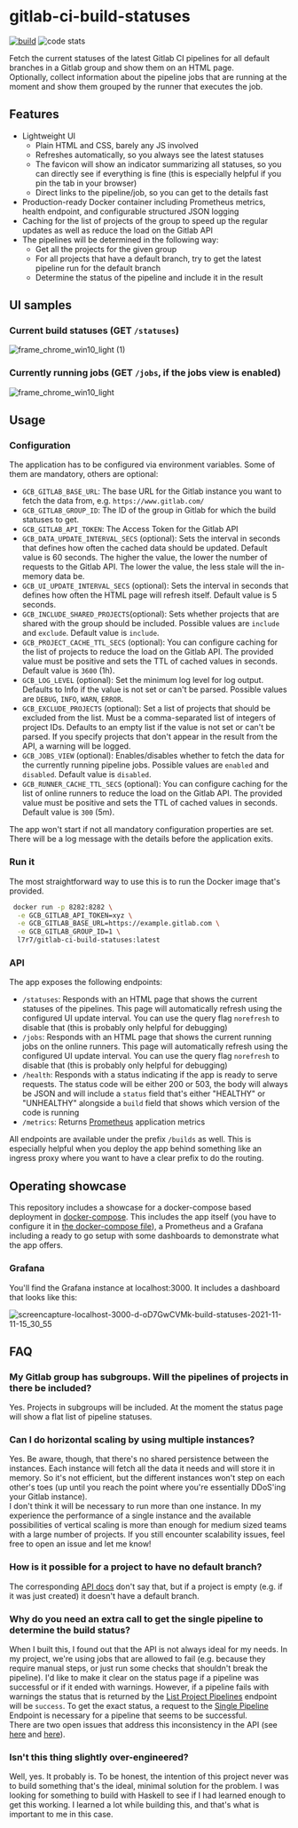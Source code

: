 # gitlab-ci-build-statuses

[![build](https://github.com/l7r7/gitlab-ci-build-statuses/actions/workflows/build.yml/badge.svg)](https://github.com/l7r7/gitlab-ci-build-statuses/actions) ![code stats](https://tokei.rs/b1/github/l7r7/gitlab-ci-build-statuses)

Fetch the current statuses of the latest Gitlab CI pipelines for all default branches in a Gitlab group and show them on an HTML page.  
Optionally, collect information about the pipeline jobs that are running at the moment and show them grouped by the runner that executes the job.

## Features

* Lightweight UI
    * Plain HTML and CSS, barely any JS involved
    * Refreshes automatically, so you always see the latest statuses
    * The favicon will show an indicator summarizing all statuses, so you can directly see if everything is fine (this is especially helpful if you pin the tab in your browser)
    * Direct links to the pipeline/job, so you can get to the details fast
* Production-ready Docker container including Prometheus metrics, health endpoint, and configurable structured JSON logging
* Caching for the list of projects of the group to speed up the regular updates as well as reduce the load on the Gitlab API
* The pipelines will be determined in the following way:
    * Get all the projects for the given group
    * For all projects that have a default branch, try to get the latest pipeline run for the default branch
    * Determine the status of the pipeline and include it in the result

## UI samples

### Current build statuses (GET `/statuses`)

![frame_chrome_win10_light (1)](https://user-images.githubusercontent.com/16477399/141801876-cdcd3517-3931-486c-8c21-45c85c5ff979.png)

### Currently running jobs (GET `/jobs`, if the jobs view is enabled)

![frame_chrome_win10_light](https://user-images.githubusercontent.com/16477399/141801911-53e67c17-3909-42a6-b1cd-0a9f58ae9ec9.png)

## Usage

### Configuration

The application has to be configured via environment variables.
Some of them are mandatory, others are optional:

* `GCB_GITLAB_BASE_URL`: The base URL for the Gitlab instance you want to fetch the data from, e.g. `https://www.gitlab.com/`
* `GCB_GITLAB_GROUP_ID`: The ID of the group in Gitlab for which the build statuses to get.
* `GCB_GITLAB_API_TOKEN`: The Access Token for the Gitlab API
* `GCB_DATA_UPDATE_INTERVAL_SECS` (optional): Sets the interval in seconds that defines how often the cached data should be updated.
Default value is 60 seconds.
The higher the value, the lower the number of requests to the Gitlab API. The lower the value, the less stale will the in-memory data be.
* `GCB_UI_UPDATE_INTERVAL_SECS` (optional): Sets the interval in seconds that defines how often the HTML page will refresh itself.
Default value is 5 seconds.
* `GCB_INCLUDE_SHARED_PROJECTS`(optional): Sets whether projects that are shared with the group should be included.
Possible values are `include` and `exclude`.
Default value is `include`.
* `GCB_PROJECT_CACHE_TTL_SECS` (optional): You can configure caching for the list of projects to reduce the load on the Gitlab API.
The provided value must be positive and sets the TTL of cached values in seconds.
Default value is `3600` (1h).
* `GCB_LOG_LEVEL` (optional): Set the minimum log level for log output.
Defaults to Info if the value is not set or can't be parsed.
Possible values are `DEBUG`, `INFO`, `WARN`, `ERROR`.
* `GCB_EXCLUDE_PROJECTS` (optional): Set a list of projects that should be excluded from the list.
Must be a comma-separated list of integers of project IDs.
Defaults to an empty list if the value is not set or can't be parsed.
If you specify projects that don't appear in the result from the API, a warning will be logged.
* `GCB_JOBS_VIEW` (optional): Enables/disables whether to fetch the data for the currently running pipeline jobs.
Possible values are `enabled` and `disabled`.
Default value is `disabled`.
* `GCB_RUNNER_CACHE_TTL_SECS` (optional): You can configure caching for the list of online runners to reduce the load on the Gitlab API.
The provided value must be positive and sets the TTL of cached values in seconds.
Default value is `300` (5m).

The app won't start if not all mandatory configuration properties are set.
There will be a log message with the details before the application exits.

### Run it

The most straightforward way to use this is to run the Docker image that's provided.

```sh
 docker run -p 8282:8282 \
  -e GCB_GITLAB_API_TOKEN=xyz \
  -e GCB_GITLAB_BASE_URL=https://example.gitlab.com \
  -e GCB_GITLAB_GROUP_ID=1 \
  l7r7/gitlab-ci-build-statuses:latest
```

### API

The app exposes the following endpoints:

* `/statuses`: Responds with an HTML page that shows the current statuses of the pipelines.
This page will automatically refresh using the configured UI update interval.
You can use the query flag `norefresh` to disable that (this is probably only helpful for debugging)
* `/jobs`: Responds with an HTML page that shows the current running jobs on the online runners.
This page will automatically refresh using the configured UI update interval.
You can use the query flag `norefresh` to disable that (this is probably only helpful for debugging)
* `/health`: Responds with a status indicating if the app is ready to serve requests.
The status code will be either 200 or 503, the body will always be JSON and will include a `status` field that's either "HEALTHY" or "UNHEALTHY" alongside a `build` field that shows which version of the code is running
* `/metrics`: Returns [Prometheus](https://prometheus.io/) application metrics

All endpoints are available under the prefix `/builds` as well.
This is especially helpful when you deploy the app behind something like an ingress proxy where you want to have a clear prefix to do the routing.

## Operating showcase

This repository includes a showcase for a docker-compose based deployment in [docker-compose](docker-compose/).
This includes the app itself (you have to configure it in [the docker-compose file](docker-compose/docker-compose.yml)), a Prometheus and a Grafana including a ready to go setup with some dashboards to demonstrate what the app offers.

### Grafana

You'll find the Grafana instance at localhost:3000.
It includes a dashboard that looks like this:

![screencapture-localhost-3000-d-oD7GwCVMk-build-statuses-2021-11-11-15_30_55](https://user-images.githubusercontent.com/16477399/141315436-deebaf4e-2eda-4366-bc2b-a835c74249f0.png)

## FAQ

### My Gitlab group has subgroups. Will the pipelines of projects in there be included?

Yes. Projects in subgroups will be included.
At the moment the status page will show a flat list of pipeline statuses.

### Can I do horizontal scaling by using multiple instances?

Yes. Be aware, though, that there's no shared persistence between the instances.
Each instance will fetch all the data it needs and will store it in memory.
So it's not efficient, but the different instances won't step on each other's toes (up until you reach the point where you're essentially DDoS'ing your Gitlab instance).  
I don't think it will be necessary to run more than one instance.
In my experience the performance of a single instance and the available possibilities of vertical scaling is more than enough for medium sized teams with a large number of projects.
If you still encounter scalability issues, feel free to open an issue and let me know!

### How is it possible for a project to have no default branch?

The corresponding [API docs](https://docs.gitlab.com/ee/api/projects.html#list-all-projects) don't say that, but if a project is empty (e.g. if it was just created) it doesn't have a default branch.

### Why do you need an extra call to get the single pipeline to determine the build status?

When I built this, I found out that the API is not always ideal for my needs.
In my project, we're using jobs that are allowed to fail (e.g. because they require manual steps, or just run some checks that shouldn't break the pipeline).
I'd like to make it clear on the status page if a pipeline was successful or if it ended with warnings.
However, if a pipeline fails with warnings the status that is returned by the [List Project Pipelines](https://docs.gitlab.com/ee/api/pipelines.html#list-project-pipelines) endpoint will be `success`.
To get the exact status, a request to the [Single Pipeline](https://docs.gitlab.com/ee/api/pipelines.html#get-a-single-pipeline) Endpoint is necessary for a pipeline that seems to be successful.  
There are two open issues that address this inconsistency in the API (see [here](https://gitlab.com/gitlab-org/gitlab/-/issues/323025) and [here](https://gitlab.com/gitlab-org/gitlab/-/issues/229137)).

### Isn't this thing slightly over-engineered?

Well, yes. It probably is.
To be honest, the intention of this project never was to build something that's the ideal, minimal solution for the problem.
I was looking for something to build with Haskell to see if I had learned enough to get this working.
I learned a lot while building this, and that's what is important to me in this case.
